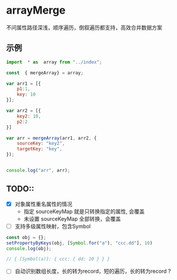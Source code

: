 # arrayMerge
不问属性路径深浅，顺序遍历，倒叙遍历都支持，高效合并数据方案


## 示例
```js
import  * as  array from "../index";

const  { mergeArray} = array;

var arr1 = [{
    p1:1,
    key: 10
}];

var arr2 = [{
    key2: 10,
    p2:2
}]

var arr = mergeArray(arr1, arr2, {
    sourceKey: "key2",
    targetKey: "key",
});


console.log("arr", arr);
```


## TODO::
- [x] 对象属性重名属性的情况 
    * 指定 sourceKeyMap 就是只转换指定的属性, 会覆盖
    * 未设置 sourceKeyMap 全部转换，会覆盖
- [ ] 支持多级属性映射，包含Symbol
```typescript
const obj = {};
setPropertyByKeys(obj, [Symbol.for("a"), "ccc.dd"], 10)
console.log(obj);

// { [Symbol(a)]: { ccc: { dd: 10 } } }
```
- [ ] 自动识别数组长度，长的转为record，短的遍历，长的转为record ?

